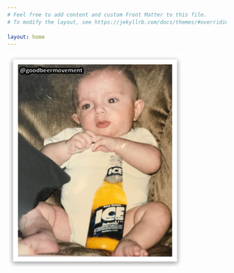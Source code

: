 ```yaml
---
# Feel free to add content and custom Front Matter to this file.
# To modify the layout, see https://jekyllrb.com/docs/themes/#overriding-theme-defaults

layout: home
---
```

[<img src="/images/GBMLogo.png" title="Goto goodbeermovement on Instagram..." height="80%" width="80%">](https://www.instagram.com/goodbeermovement)
